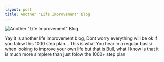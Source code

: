```yaml
---
layout: post
title: Another "Life Improvement" Blog 
---
```


![Another "Life Improvement" Blog](/images/1-wtc-america-architecture-374710.jpg)

Yay it is another life improvement blog, Dont worry everything will be ok if you falow this 1000 step plan...
This is what You hear in a regular basisi when looking to improve your own life but that is Bull, what I know is that it is 
much more simplere than just folow the 1000+ step plan  
